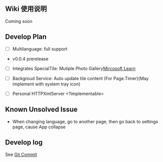 ## Wiki 使用说明

Coming soon 

## Develop Plan

- [ ] Multilanguage: full support  
- v0.0.4 prerelease

- [ ] Integrates SpecialTile: Mutiple Photo Gallery[Mircosoft Learn]('https://learn.microsoft.com/zh-cn/windows/uwp/launch-resume/special-tile-templates-catalog#photos-tile-template')

- [ ] Backgroud Service: Auto update tile content (For Page.Timer)(May implement with system tray icon)

- [ ] Personal HTTPXmlServer <?implementable>

## Known Unsolved Issue

- When changing language, go to another page, then go back to settings page, cause App collapse

## Develop log
See [Git Commit](https://github.com/fischldesu/WindowsCustomTile/commits/master/)
